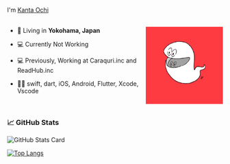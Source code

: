 I'm [Kanta Ochi](https://twitter.com/abc_kmlo)
<br/>
<br/>

<img align="right" alt="coding User Image" src="https://raw.githubusercontent.com/OchiKanta/OchiKanta/master/icons/white.gif" height="180" />

- 🎡 Living in **Yokohama, Japan**

- 💻 Currently Not Working 

- 💻 Previously, Working at Caraquri.inc and ReadHub.inc

- 🙆‍♂️ swift, dart, iOS, Android, Flutter, Xcode, Vscode

<br/>

### 📈 GitHub Stats

![GitHub Stats Card](https://github-readme-stats.vercel.app/api?username=OchiKanta)

[![Top Langs](https://github-readme-stats.vercel.app/api/top-langs/?username=OchiKanta&show_icons=true&layout=compact&theme=vue&hide_border=true)](https://github.com/anuraghazra/github-readme-stats)
